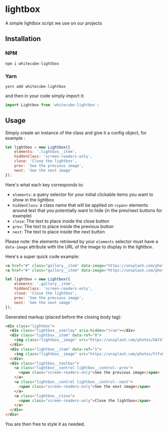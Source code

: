 # lightbox
A simple lightbox script we use on our projects

## Installation

### NPM
`npm i whitecube-lightbox`

### Yarn
`yarn add whitecube-lightbox`

and then in your code simply import it:

```js
import Lightbox from 'whitecube-lightbox';
```

## Usage
Simply create an instance of the class and give it a config object, for example :

```js
let lightbox = new Lightbox({
    elements: '.lightbox__item',
    hiddenClass: 'screen-readers-only',
    close: 'Close the lightbox',
    prev: 'See the previous image',
    next: 'See the next image'
});
```

Here's what each key corresponds to:
- `elements`: a query selector for your initial clickable items you want to show in the lightbox
- `hiddenClass`: a class name that will be applied on `<span>` elements around text that you potentially want to hide (in the prev/next buttons for example)
- `close`: The text to place inside the close button
- `prev`: The text to place inside the previous button
- `next`: The text to place inside the next button

Please note: the elements retrieved by your `elements` selector must have a `data-image` attribute with the URL of the image to display in the lightbox.


Here's a super quick code example:

```html
<a href="#" class="gallery__item" data-image="https://unsplash.com/photos/UA741brUQng"></a>
<a href="#" class="gallery__item" data-image="https://unsplash.com/photos/Ytfv6cLvsIU"></a>
```

```js
let lightbox = new Lightbox({
    elements: '.gallery__item',
    hiddenClass: 'screen-readers-only',
    close: 'Close the lightbox',
    prev: 'See the previous image',
    next: 'See the next image'
});
```

Generated markup (placed before the closing body tag):

```html
<div class="lightbox">
  <div class="lightbox__overlay" aria-hidden="true"></div>
  <div class="lightbox__item" data-ref="0">
    <img class="lightbox__image" src="https://unsplash.com/photos/UA741brUQng">
  </div>
  <div class="lightbox__item" data-ref="1">
    <img class="lightbox__image" src="https://unsplash.com/photos/Ytfv6cLvsIU">
  </div>
  <div class="lightbox__toolbar">
    <a class="lightbox__control lightbox__control--prev">
      <span class="screen-readers-only">See the previous image</span>
    </a>
    <a class="lightbox__control lightbox__control--next">
      <span class="screen-readers-only">See the next image</span>
    </a>
    <a class="lightbox__close">
      <span class="screen-readers-only">Close the lightbox</span>
    </a>
  </div>
</div>
```

You are then free to style it as needed.